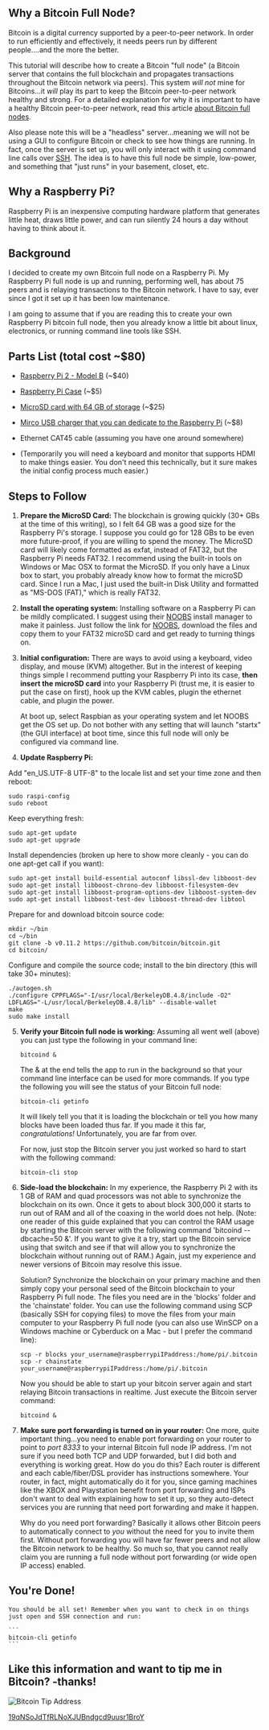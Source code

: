 ## Why a Bitcoin Full Node?
Bitcoin is a digital currency supported by a peer-to-peer network. In order to run efficiently and effectively, it needs peers run by different people....and the more the better.

This tutorial will describe how to create a Bitcoin "full node" (a Bitcoin server that contains the full blockchain and propagates transactions throughout the Bitcoin network via peers). This system *will not* mine for Bitcoins...it *will* play its part to keep the Bitcoin peer-to-peer network healthy and strong. For a detailed explanation for why it is important to have a healthy Bitcoin peer-to-peer network, read this article [about Bitcoin full nodes](https://medium.com/@lopp/bitcoin-nodes-how-many-is-enough-9b8e8f6fd2cf).

Also please note this will be a "headless" server...meaning we will not be using a GUI to configure Bitcoin or check to see how things are running. In fact, once the server is set up, you will only interact with it using command line calls over [SSH](http://en.wikipedia.org/wiki/Secure_Shell). The idea is to have this full node be simple, low-power, and something that "just runs" in your basement, closet, etc.

## Why a Raspberry Pi?

Raspberry Pi is an inexpensive computing hardware platform that generates little heat, draws little power, and can run silently 24 hours a day without having to think about it. 

## Background

I decided to create my own Bitcoin full node on a Raspberry Pi. My Raspberry Pi full node is up and running, performing well, has about 75 peers and is relaying transactions to the Bitcoin network. I have to say, ever since I got it set up it has been low maintenance. 

I am going to assume that if you are reading this to create your own Raspberry Pi bitcoin full node, then you already know a little bit about linux, electronics, or running command line tools like SSH. 

## Parts List  (total cost ~$80)

* [Raspberry Pi 2 - Model B](https://www.adafruit.com/products/2358) (~$40)
* [Raspberry Pi Case](https://www.adafruit.com/products/2285) (~$5)
* [MicroSD card with 64 GB of storage](http://amzn.com/B00R7CSHWW) (~$25)
* [Mirco USB charger that you can dedicate to the Raspberry Pi](https://www.adafruit.com/products/1995) (~$8)

* Ethernet CAT45 cable (assuming you have one around somewhere)
* (Temporarily you will need a keyboard and monitor that supports HDMI to make things easier. You don't need this technically, but it sure makes the initial config process much easier.)

## Steps to Follow

1. **Prepare the MicroSD Card:** The blockchain is growing quickly (30+ GBs at the time of this writing), so I felt 64 GB was a good size for the Raspberry Pi's storage. I suppose you could go for 128 GBs to be even more future-proof, if you are willing to spend the money. The MicroSD card will likely come formatted as exfat, instead of FAT32, but the Raspberry Pi needs FAT32. I recommend using the built-in tools on Windows or Mac OSX to format the MicroSD. If you only have a Linux box to start, you probably already know how to format the microSD card. Since I run a Mac, I just used the built-in Disk Utility and formatted as "MS-DOS (FAT)," which is really FAT32. 

2. **Install the operating system:** Installing software on a Raspberry Pi can be mildly complicated. I suggest using their [NOOBS](https://www.raspberrypi.org/documentation/installation/noobs.md) install manager to make it painless. Just follow the link for [NOOBS](https://www.raspberrypi.org/documentation/installation/noobs.md), download the files and copy them to your FAT32 microSD card and get ready to turning things on.

3. **Initial configuration:** There are ways to avoid using a keyboard, video display, and mouse (KVM) altogether. But in the interest of keeping things simple I recommend putting your Raspberry Pi into its case, **then insert the microSD card** into your Raspberry Pi (trust me, it is easier to put the case on first), hook up the KVM cables, plugin the ethernet cable, and plugin the power. 

    At boot up, select Raspbian as your operating system and let NOOBS get the OS set up. Do not bother with any setting that will launch "startx" (the GUI interface) at boot time, since this full node will only be configured via command line.

4. **Update Raspberry Pi:** 

  Add "en_US.UTF-8 UTF-8" to the locale list and set your time zone and then reboot: 
  ```
  sudo raspi-config
  sudo reboot
  ```
  Keep everything fresh:
  ```
  sudo apt-get update
  sudo apt-get upgrade
  ```
  Install dependencies (broken up here to show more cleanly - you can do one apt-get call if you want):
  ```
  sudo apt-get install build-essential autoconf libssl-dev libboost-dev 
  sudo apt-get install libboost-chrono-dev libboost-filesystem-dev
  sudo apt-get install libboost-program-options-dev libboost-system-dev 
  sudo apt-get install libboost-test-dev libboost-thread-dev libtool
  ```
  Prepare for and download bitcoin source code:
  ```
  mkdir ~/bin
  cd ~/bin
  git clone -b v0.11.2 https://github.com/bitcoin/bitcoin.git
  cd bitcoin/
  ```
  Configure and compile the source code; install to the bin directory (this will take 30+ minutes):
  ```
  ./autogen.sh
  ./configure CPPFLAGS="-I/usr/local/BerkeleyDB.4.8/include -O2" LDFLAGS="-L/usr/local/BerkeleyDB.4.8/lib" --disable-wallet
  make
  sudo make install
  ```
5. **Verify your Bitcoin full node is working:** Assuming all went well (above) you can just type the following in your command line:

    ```
    bitcoind &
    ```
    The & at the end tells the app to run in the background so that your command line interface can be used for more commands. If you type the following you will see the status of your Bitcoin full node:
    ```
    bitcoin-cli getinfo
    ```
    It will likely tell you that it is loading the blockchain or tell you how many blocks have been loaded thus far.  If you made it this far, *congratulations!* Unfortunately, you are far from over.

    For now, just stop the Bitcoin server you just worked so hard to start with the following command:

    ```
    bitcoin-cli stop
    ````

6. **Side-load the blockchain:** In my experience, the Raspberry Pi 2 with its 1 GB of RAM and quad processors was not able to synchronize the blockchain on its own. Once it gets to about block 300,000 it starts to run out of RAM and all of the coaxing in the world does not help. (Note: one reader of this guide explained that you can control the RAM usage by starting the Bitcoin server with the following command 'bitcoind --dbcache=50 &'. If you want to give it a try, start up the Bitcoin service using that switch and see if that will allow you to synchronize the blockchain without running out of RAM.) Again, just my experience and newer versions of Bitcoin may resolve this issue. 

    Solution? Synchronize the blockchain on your primary machine and then simply copy your personal seed of the Bitcoin blockchain to your Raspberry Pi full node. The files you need are in the 'blocks' folder and the 'chainstate' folder. You can use the following command using SCP (basically SSH for copying files) to move the files from your main computer to your Raspberry Pi full node (you can also use WinSCP on a Windows machine or Cyberduck on a Mac - but I prefer the command line):

    ```
    scp -r blocks your_username@raspberrypiIPaddress:/home/pi/.bitcoin
    scp -r chainstate your_username@raspberrypiIPaddress:/home/pi/.bitcoin
    ```

    Now you should be able to start up your bitcoin server again and start relaying Bitcoin transactions in realtime. Just execute the Bitcoin server command:

    ```
    bitcoind &
    ````

7. **Make sure port forwarding is turned on in your router:** One more, quite important thing...you need to enable port forwarding on your router to point to *port 8333* to your internal Bitcoin full node IP address. I'm not sure if you need both TCP and UDP forwarded, but I did both and everything is working great. How do you do this? Each router is different and each cable/fiber/DSL provider has instructions somewhere. Your router, in fact, might automatically do it for you, since gaming machines like the XBOX and Playstation benefit from port forwarding and ISPs don't want to deal with explaining how to set it up, so they auto-detect services you are running that need port forwarding and make it happen. 

    Why do you need port forwarding? Basically it allows other Bitcoin peers to automatically connect to *you* without the need for you to invite them first. Without port forwarding you will have far fewer peers and not allow the Bitcoin network to be healthy. So much so, that you cannot really claim you are running a full node without port forwarding (or wide open IP access) enabled.

## **You're Done!**

    You should be all set! Remember when you want to check in on things just open and SSH connection and run:

    ```
    bitcoin-cli getinfo
    ```

## Like this information and want to tip me in Bitcoin? -thanks!

![Bitcoin Tip Address](https://s3.amazonaws.com/dcarns/Public/bitcoinaddress.png)

[19qNSoJdTfRLNoXJUBndgcd9uusr1BroY](bitcoin://19qNSoJdTfRLNoXJUBndgcd9uusr1BroY)